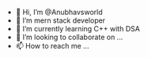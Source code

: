 - 👋 Hi, I’m @Anubhavsworld
- 👀 I’m mern stack developer
- 🌱 I’m currently learning C++ with DSA 
- 💞️ I’m looking to collaborate on ...
- 📫 How to reach me ...

<!---
Anubhavsworld/Anubhavsworld is a ✨ special ✨ repository because its `README.md` (this file) appears on your GitHub profile.
You can click the Preview link to take a look at your changes.
--->
